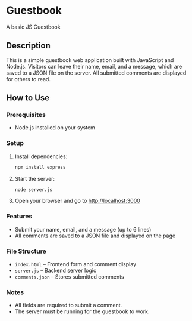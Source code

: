 # Guestbook
A basic JS Guestbook

## Description
This is a simple guestbook web application built with JavaScript and Node.js. Visitors can leave their name, email, and a message, which are saved to a JSON file on the server. All submitted comments are displayed for others to read.

## How to Use

### Prerequisites
- Node.js installed on your system

### Setup
1. Install dependencies:
   ```bash
   npm install express
   ```
2. Start the server:
   ```bash
   node server.js
   ```
3. Open your browser and go to [http://localhost:3000](http://localhost:3000)

### Features
- Submit your name, email, and a message (up to 6 lines)
- All comments are saved to a JSON file and displayed on the page

### File Structure
- `index.html` – Frontend form and comment display
- `server.js` – Backend server logic
- `comments.json` – Stores submitted comments

### Notes
- All fields are required to submit a comment.
- The server must be running for the guestbook to work.
